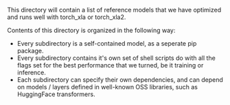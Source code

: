 This directory will contain a list of reference models that 
we have optimized and runs well with torch_xla or torch_xla2.

Contents of this directory is organized in the following way:

* Every subdirectory is a self-contained model, as a seperate pip package.
* Every subdirectory contains it's own set of shell scripts do with all the flags
  set for the best performance that we turned, be it training or inference.
* Each subdirectory can specify their own dependencies, and can depend on models / layers
  defined in well-known OSS libraries, such as HuggingFace transformers.


